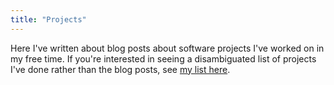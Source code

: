 ```yaml
---
title: "Projects"
---
```


Here I've written about blog posts about software projects I've worked on in my free time. If you're interested in seeing a disambiguated list of projects I've done rather than the blog posts, see [my list here](/project-tags).
